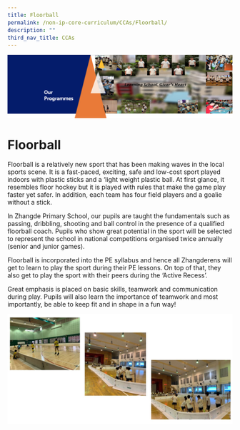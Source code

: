```yaml
---
title: Floorball
permalink: /non-ip-core-curriculum/CCAs/Floorball/
description: ""
third_nav_title: CCAs
---
```

![](/images/OurProgrammes1.png)

Floorball
=========

  

Floorball is a relatively new sport that has been making waves in the local sports scene. It is a fast-paced, exciting, safe and low-cost sport played indoors with plastic sticks and a ‘light weight plastic ball. At first glance, it resembles floor hockey but it is played with rules that make the game play faster yet safer. In addition, each team has four field players and a goalie without a stick.

In Zhangde Primary School, our pupils are taught the fundamentals such as passing, dribbling, shooting and ball control in the presence of a qualified floorball coach. Pupils who show great potential in the sport will be selected to represent the school in national competitions organised twice annually (senior and junior games).

Floorball is incorporated into the PE syllabus and hence all Zhangderens will get to learn to play the sport during their PE lessons. On top of that, they also get to play the sport with their peers during the ‘Active Recess’.

Great emphasis is placed on basic skills, teamwork and communication during play. Pupils will also learn the importance of teamwork and most importantly, be able to keep fit and in shape in a fun way!

![](/images/Floorball.jpeg)